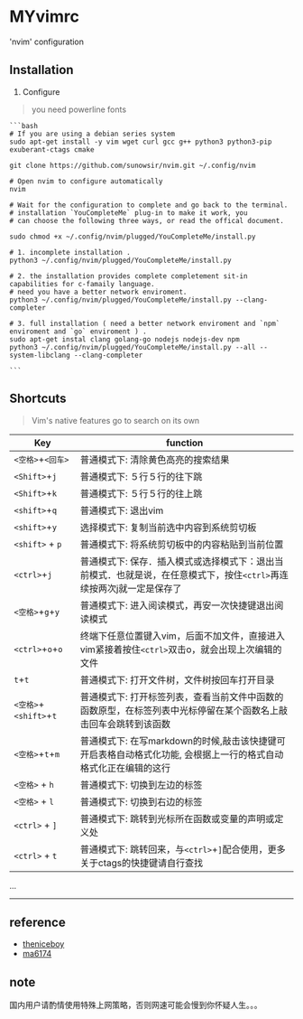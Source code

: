 # MYvimrc
'nvim' configuration

## Installation

1.  Configure 

> you need powerline fonts

    ```bash
	# If you are using a debian series system
    sudo apt-get install -y vim wget curl gcc g++ python3 python3-pip exuberant-ctags cmake 
    
    git clone https://github.com/sunowsir/nvim.git ~/.config/nvim
    
	# Open nvim to configure automatically
    nvim     

    # Wait for the configuration to complete and go back to the terminal.
    # installation `YouCompleteMe` plug-in to make it work, you 
    # can choose the following three ways, or read the offical document.
    
    sudo chmod +x ~/.config/nvim/plugged/YouCompleteMe/install.py

    # 1. incomplete installation .
    python3 ~/.config/nvim/plugged/YouCompleteMe/install.py
    
    # 2. the installation provides complete completement sit-in capabilities for c-famaily language.
    # need you have a better network enviroment.
    python3 ~/.config/nvim/plugged/YouCompleteMe/install.py --clang-completer

    # 3. full installation ( need a better network enviroment and `npm` enviroment and `go` enviroment ) . 
    sudo apt-get instal clang golang-go nodejs nodejs-dev npm 
    python3 ~/.config/nvim/plugged/YouCompleteMe/install.py --all --system-libclang --clang-completer

    ```

    

## Shortcuts

>   Vim's native features go to search on its own

| Key                    | function                                                                                                              |
| ---------------------- | ------------------------------------------------------------                                                          |
| `<空格>`+`<回车>`      | 普通模式下: 清除黄色高亮的搜索结果                                                                                    |
| `<Shift>`+`j`          | 普通模式下: ５行５行的往下跳                                                                                          |
| `<Shift>`+`k`          | 普通模式下: ５行５行的往上跳                                                                                          |
| `<shift>`+`q`          | 普通模式下: 退出vim                                                                                                   |
| `<shift>`+`y`          | 选择模式下: 复制当前选中内容到系统剪切板                                                                              |
| `<shift>` + `p`        | 普通模式下: 将系统剪切板中的内容粘贴到当前位置                                                                        |
| `<ctrl>`+`j`           | 普通模式下: 保存．插入模式或选择模式下：退出当前模式．也就是说，在任意模式下，按住`<ctrl>`再连续按两次j就一定是保存了 |
| `<空格>`+`g`+`y`       | 普通模式下: 进入阅读模式，再安一次快捷键退出阅读模式                                                                  |
| `<ctrl>`+`o`+`o`       | 终端下任意位置键入vim，后面不加文件，直接进入vim紧接着按住`<ctrl>`双击o，就会出现上次编辑的文件                       |
| `t`+`t`                | 普通模式下: 打开文件树，文件树按回车打开目录                                                                          |
| `<空格>`+`<shift>`+`t` | 普通模式下: 打开标签列表，查看当前文件中函数的函数原型，在标签列表中光标停留在某个函数名上敲击回车会跳转到该函数      |
| `<空格>`+`t`+`m`       | 普通模式下: 在写markdown的时候,敲击该快捷键可开启表格自动格式化功能, 会根据上一行的格式自动格式化正在编辑的这行       |
| `<空格>` + `h`         | 普通模式下: 切换到左边的标签                                                                                          |
| `<空格>` + `l`         | 普通模式下: 切换到右边的标签                                                                                          |
| `<ctrl>` + `]`         | 普通模式下: 跳转到光标所在函数或变量的声明或定义处                                                                    |
| `<ctrl>` + `t`         | 普通模式下: 跳转回来，与`<ctrl>`+`]`配合使用，更多关于ctags的快捷键请自行查找                                         |
...


---

## reference
* [theniceboy](https://github.com/theniceboy/nvim)
* [ma6174](https://github.com/ma6174/vim)

## note
国内用户请酌情使用特殊上网策略，否则网速可能会慢到你怀疑人生。。。






